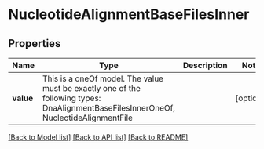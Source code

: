 # NucleotideAlignmentBaseFilesInner



## Properties
Name | Type | Description | Notes
------------ | ------------- | ------------- | -------------
**value** | This is a oneOf model. The value must be exactly one of the following types: DnaAlignmentBaseFilesInnerOneOf, NucleotideAlignmentFile |  | [optional] 




[[Back to Model list]](../README.md#models) [[Back to API list]](../README.md#api-endpoints) [[Back to README]](../README.md)


